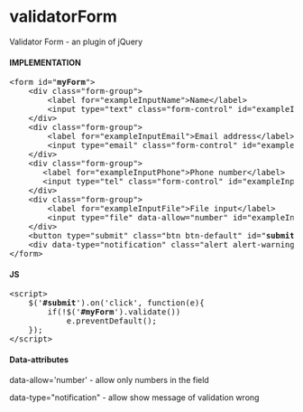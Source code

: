 # validatorForm
Validator Form - an plugin of jQuery

<h4>IMPLEMENTATION</h4>
<pre>
&lt;form id="<strong>myForm</strong>"&gt;
	&lt;div class="form-group"&gt;
	    &lt;label for="exampleInputName"&gt;Name&lt;/label&gt;
	    &lt;input type="text" class="form-control" id="exampleInputName" placeholder="Name"&gt;
	&lt;/div&gt;
	&lt;div class="form-group"&gt;
	    &lt;label for="exampleInputEmail"&gt;Email address&lt;/label&gt;
	    &lt;input type="email" class="form-control" id="exampleInputEmail1" placeholder="Email"&gt;
	&lt;/div&gt;
	&lt;div class="form-group"&gt;
	   &lt;label for="exampleInputPhone"&gt;Phone number&lt;/label&gt;
	   &lt;input type="tel" class="form-control" id="exampleInputPhone" placeholder="Phone"&gt;
	&lt;/div&gt;
	&lt;div class="form-group"&gt;
		&lt;label for="exampleInputFile"&gt;File input&lt;/label&gt;
	    &lt;input type="file" data-allow="number" id="exampleInputFile" class="form-control"&gt;
	&lt;/div&gt;
	&lt;button type="submit" class="btn btn-default" id="<strong>submit</strong>"&gt;Submit&lt;/button&gt;
	&lt;div data-type="notification" class="alert alert-warning" style="display: none"&gt;&lt;/div&gt;
&lt;/form&gt;
</pre>
<h4>JS</h4>
<pre>
&lt;script&gt;
	$('<strong>#submit</strong>').on('click', function(e){
		if(!$('<strong>#myForm</strong>').validate())
			e.preventDefault();
	});
&lt;/script&gt;
</pre>

<h4>Data-attributes</h4>

data-allow='number' - allow only numbers in the field

data-type="notification" - allow show message of validation wrong